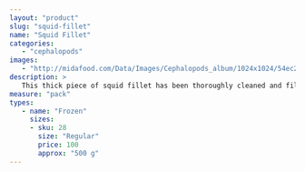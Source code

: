 ```yaml
---
layout: "product"
slug: "squid-fillet"
name: "Squid Fillet"
categories:
   - "cephalopods"
images:
   - "http://midafood.com/Data/Images/Cephalopods_album/1024x1024/54ec21215c2c2508.jpg"
description: >
   This thick piece of squid fillet has been thoroughly cleaned and filleted , without any chemicals. It is of the highest quality, frozen to prolong the life span.
measure: "pack"
types: 
   - name: "Frozen"
     sizes: 
     - sku: 28
       size: "Regular"
       price: 100
       approx: "500 g"
---
```

